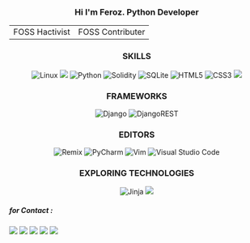 
<!--about!-->
<div>
  <h3 align="center">Hi I'm Feroz. Python Developer </h3>
  <table align="center">
  <td>FOSS Hactivist</td><td>FOSS Contributer</td>
  </table>
</div>

<!--skill!-->
<div>
  <h3 align="center">SKILLS</h3>
  <div align="center">
     
   ![Linux](https://img.shields.io/badge/Linux-FCC624?style=for-the-badge&logo=linux&logoColor=black)
   <img src="https://img.shields.io/badge/GNU%20Bash-4EAA25?style=for-the-badge&logo=GNU%20Bash&logoColor=white"/>
   ![Python](https://img.shields.io/badge/python-3670A0?style=for-the-badge&logo=python&logoColor=ffdd54)
   ![Solidity](https://img.shields.io/badge/Solidity-%23363636.svg?style=for-the-badge&logo=solidity&logoColor=white)
   ![SQLite](https://img.shields.io/badge/sqlite-%2307405e.svg?style=for-the-badge&logo=sqlite&logoColor=white)
   ![HTML5](https://img.shields.io/badge/html5-%23E34F26.svg?style=for-the-badge&logo=html5&logoColor=white)
   ![CSS3](https://img.shields.io/badge/css3-%231572B6.svg?style=for-the-badge&logo=css3&logoColor=white)
   <img src="https://img.shields.io/badge/git-%23F05033.svg?style=for-the-badge&logo=git&logoColor=white"/>
  </tr> 
  </div>
  </div>

<!--Frameworks !-->
<div>
  <h3 align="center">FRAMEWORKS</h3>
  <div align="center">

  ![Django](https://img.shields.io/badge/django-%23092E20.svg?style=for-the-badge&logo=django&logoColor=white)
  ![DjangoREST](https://img.shields.io/badge/DJANGO-REST-ff1709?style=for-the-badge&logo=django&logoColor=white&color=ff1709&labelColor=gray)
  </div>
</div>

<!--editor's !-->
<div>
  <h3 align="center">EDITORS</h3>
  <div align="center">

  ![Remix](https://img.shields.io/badge/remix-%23000.svg?style=for-the-badge&logo=remix&logoColor=white)
  ![PyCharm](https://img.shields.io/badge/pycharm-143?style=for-the-badge&logo=pycharm&logoColor=black&color=black&labelColor=green)
  ![Vim](https://img.shields.io/badge/VIM-%2311AB00.svg?style=for-the-badge&logo=vim&logoColor=white)
  ![Visual Studio Code](https://img.shields.io/badge/Visual%20Studio%20Code-0078d7.svg?style=for-the-badge&logo=visual-studio-code&logoColor=white)
  </div>
</div>

<!--technologies !-->
<div>
  <h3 align="center">EXPLORING TECHNOLOGIES</h3>
  <div align="center">
    
  ![Jinja](https://img.shields.io/badge/jinja-white.svg?style=for-the-badge&logo=jinja&logoColor=black)
  <img src="https://img.shields.io/badge/Blockchain.com-121D33?logo=blockchaindotcom&logoColor=fff&style=for-the-badge" />
 </div>
</div>
</table>

<div>
  <h5>for Contact :</h5>
  <div>
   <img src="https://img.shields.io/badge/Gmail-D14836?style=for-the-badge&logo=gmail&logoColor=white"/>
   <img src="https://img.shields.io/badge/Instagram-E4405F?style=for-the-badge&logo=instagram&logoColor=white"/>
   <img src="https://img.shields.io/badge/LinkedIn-0077B5?style=for-the-badge&logo=linkedin&logoColor=white" />
   <img src="https://img.shields.io/badge/Signal-3A76F0?style=for-the-badge&logo=signal&logoColor=white" />
   <img src="https://img.shields.io/badge/X-000000?style=for-the-badge&logo=x&logoColor=white"/>
  </div>
</div>
